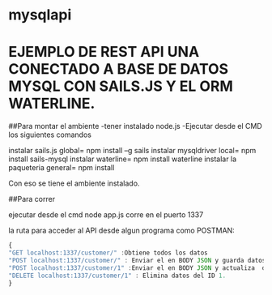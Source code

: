 # mysqlapi

# EJEMPLO DE REST API UNA CONECTADO A BASE DE DATOS MYSQL CON SAILS.JS Y EL ORM WATERLINE.

##Para montar el ambiente
-tener instalado node.js
-Ejecutar desde el CMD los siguientes comandos

instalar sails.js global= npm install –g sails
instalar mysqldriver local= npm install sails-mysql
instalar waterline= npm install waterline
instalar la paqueteria general= npm install

Con eso se tiene el ambiente instalado.

##Para correr

ejecutar desde el cmd node app.js corre en el puerto 1337

la ruta para acceder al API desde algun programa como POSTMAN: 

```javascript
{
"GET localhost:1337/customer/" :Obtiene todos los datos
"POST localhost:1337/customer/" : Enviar el en BODY JSON y guarda datos.
"POST localhost:1337/customer/1" :Enviar el en BODY JSON y actualiza  datos del ID 1.
"DELETE localhost:1337/customer/1" : Elimina datos del ID 1.
}

```

